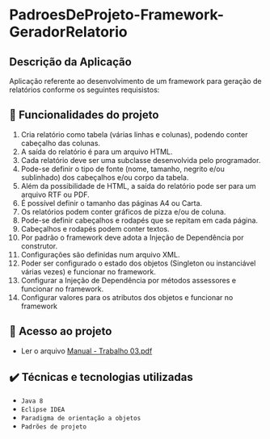# PadroesDeProjeto-Framework-GeradorRelatorio
## Descrição da Aplicação
Aplicação referente ao desenvolvimento de um framework para geração de relatórios conforme os seguintes requisistos:

## 🔨 Funcionalidades do projeto
1. Cria relatório como tabela (várias linhas e colunas), podendo conter cabeçalho das colunas.
2. A saída do relatório é para um arquivo HTML.
3. Cada relatório deve ser uma subclasse desenvolvida pelo programador.
4. Pode-se definir o tipo de fonte (nome, tamanho, negrito e/ou sublinhado) dos cabeçalhos e/ou corpo da tabela.
5. Além da possibilidade de HTML, a saída do relatório pode ser para um arquivo RTF ou PDF.
6. É possível definir o tamanho das páginas A4 ou Carta.
7. Os relatórios podem conter gráficos de pizza e/ou de coluna.
8. Pode-se definir cabeçalhos e rodapés que se repitam em cada página.
9. Cabeçalhos e rodapés podem conter textos.
10. Por padrão o framework deve adota a Injeção de Dependência por construtor.
11. Configurações são definidas num arquivo XML.
12. Poder ser configurado o estado dos objetos (Singleton ou instanciável várias
vezes) e funcionar no framework.
13. Configurar a Injeção de Dependência por métodos assessores e funcionar no
framework.
14. Configurar valores para os atributos dos objetos e funcionar no framework

## 📁 Acesso ao projeto
* Ler o arquivo [Manual  - Trabalho 03.pdf](https://github.com/WillesonThomas/willdev-report-generator/files/10609408/Manual.-.Trabalho.03.pdf)

## ✔️ Técnicas e tecnologias utilizadas

- ``Java 8``
- ``Eclipse IDEA``
- ``Paradigma de orientação a objetos``
- ``Padrões de projeto``

